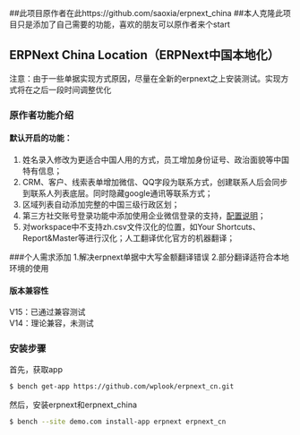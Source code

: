 ##此项目原作者在此https://github.com/saoxia/erpnext_china
##本人克隆此项目只是添加了自己需要的功能，喜欢的朋友可以原作者来个start

## ERPNext China Location（ERPNext中国本地化）
注意：由于一些单据实现方式原因，尽量在全新的erpnext之上安装测试。实现方式将在之后一段时间调整优化

### 原作者功能介绍
#### 默认开启的功能：
1. 姓名录入修改为更适合中国人用的方式，员工增加身份证号、政治面貌等中国特有信息；
2. CRM、客户、线索表单增加微信、QQ字段为联系方式，创建联系人后会同步到联系人列表底层。同时隐藏google通讯等联系方式；
3. 区域列表自动添加完整的中国三级行政区划；
4. 第三方社交账号登录功能中添加使用企业微信登录的支持，[配置说明](.github/doc/企业微信登录配置说明.md)；
5. 对workspace中不支持zh.csv文件汉化的位置，如Your Shortcuts、Report&Master等进行汉化；人工翻译优化官方的机器翻译；

###个人需求添加
1.解决erpnext单据中大写金额翻译错误
2.部分翻译适符合本地环境的使用


#### 版本兼容性
V15：已通过兼容测试</br>
V14：理论兼容，未测试


### 安装步骤

首先，获取app
```sh
$ bench get-app https://github.com/wplook/erpnext_cn.git
```

然后，安装erpnext和erpnext_china
```sh
$ bench --site demo.com install-app erpnext erpnext_cn
```
